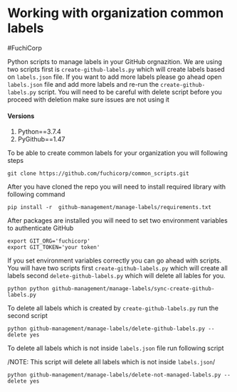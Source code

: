 # Working with organization common labels 
#FuchiCorp

Python scripts to manage labels in your GitHub orgnazition. We are using two scripts first is  `create-github-labels.py` which will create labels based on `labels.json` file. If you want to add more labels please go ahead open `labels.json` file and add more labels and re-run the `create-github-labels.py` script. You will need to be careful with delete script before you proceed with deletion make sure issues are not using it 

#### Versions
1. Python==3.7.4
2. PyGithub==1.47

To be able to create common labels for your organization you will following steps
```
git clone https://github.com/fuchicorp/common_scripts.git
```

After you have cloned the repo you will need to install required library with following command

```
pip install -r  github-management/manage-labels/requirements.txt
```

After packages are installed you will need to set two environment variables to authenticate GitHub 

```
export GIT_ORG='fuchicorp'
export GIT_TOKEN='your token'
```

If you set environment variables correctly you can go ahead with scripts. You will have two scripts first `create-github-labels.py` which will create all labels second `delete-github-labels.py` which  will delete all lables for you.

```
python python github-management/manage-labels/sync-create-github-labels.py    
```


To delete all labels which is created by `create-github-labels.py` run the second script 

```
python github-management/manage-labels/delete-github-labels.py --delete yes
```

To delete all labels which is not inside `labels.json` file run following script 

/NOTE: This script will delete all labels which is not inside  `labels.json`/  

```
python github-management/manage-labels/delete-not-managed-labels.py --delete yes
```
